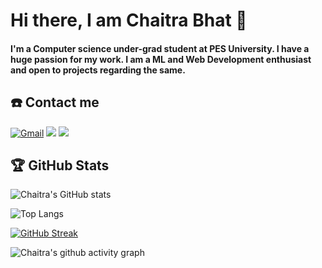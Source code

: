 # Hi there, I am Chaitra Bhat 👋

#### I'm a Computer science under-grad student at PES University. I have a huge passion for my work. I am a ML and Web Development enthusiast and open to projects regarding the same.

## ☎️ Contact me 

<a href = "mailto:chaitrabhat084@gmail.com?subject=From your Github Profile" ><img alt="Gmail" src="https://img.shields.io/badge/Gmail-D14836?style=for-the-badge&logo=gmail&logoColor=white" /></a>
<a href = "https://www.linkedin.com/in/chaitra-bhat-71372a207/" ><img src="https://img.shields.io/badge/linkedin%20-%230077B5.svg?&style=for-the-badge&logo=linkedin&logoColor=white"/></a>
<a href = "http://instagram.com/chaitra_bhat_234" ><img src="https://img.shields.io/badge/instagram%20-%23E4405F.svg?&style=for-the-badge&logo=Instagram&logoColor=white"/></a>


## 🏆 GitHub Stats

![Chaitra's GitHub stats](https://github-readme-stats.vercel.app/api?username=Chaitra-Bhat383&theme=chartreuse-dark&showicons=true&show_icons=true&count_private=true&hide=TotalIssues])

![Top Langs](https://github-readme-stats.vercel.app/api/top-langs/?username=Chaitra-Bhat383&layout=compact&theme=chartreuse-dark&langs_count=8])

[![GitHub Streak](https://github-readme-streak-stats.herokuapp.com/?user=Chaitra-Bhat383&theme=chartreuse-dark)](https://github.com/DenverCoder1/github-readme-streak-stats)

![Chaitra's github activity graph](https://activity-graph.herokuapp.com/graph?username=Chaitra-Bhat383&theme=chartreuse-dark)




